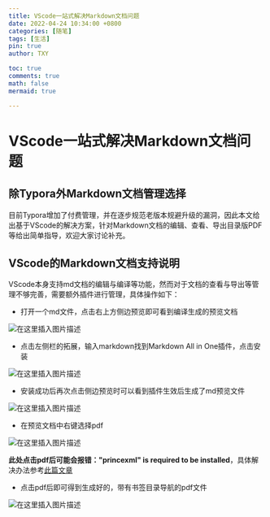 ```yaml
---
title: VScode一站式解决Markdown文档问题
date: 2022-04-24 10:34:00 +0800
categories: [随笔]
tags: [生活]
pin: true
author: TXY

toc: true
comments: true
math: false
mermaid: true

---
```


# VScode一站式解决Markdown文档问题

## 除Typora外Markdown文档管理选择
目前Typora增加了付费管理，并在逐步规范老版本规避升级的漏洞，因此本文给出基于VScode的解决方案，针对Markdown文档的编辑、查看、导出目录版PDF等给出简单指导，欢迎大家讨论补充。

## VScode的Markdown文档支持说明
VScode本身支持md文档的编辑与编译等功能，然而对于文档的查看与导出等管理不够完善，需要额外插件进行管理，具体操作如下：

 - 打开一个md文件，点击右上方侧边预览即可看到编译生成的预览文档

![在这里插入图片描述](https://img-blog.csdnimg.cn/5cd9b36d9aa849d99835d3925c6b303c.png?x-oss-process=image/watermark,type_d3F5LXplbmhlaQ,shadow_50,text_Q1NETiBAY2FsbGluZ3R4eQ==,size_20,color_FFFFFF,t_70,g_se,x_16)

- 点击左侧栏的拓展，输入markdown找到Markdown All in One插件，点击安装

![在这里插入图片描述](https://img-blog.csdnimg.cn/4f87dfe9136a44388d0306a0cde6b64b.png?x-oss-process=image/watermark,type_d3F5LXplbmhlaQ,shadow_50,text_Q1NETiBAY2FsbGluZ3R4eQ==,size_13,color_FFFFFF,t_70,g_se,x_16)

- 安装成功后再次点击侧边预览时可以看到插件生效后生成了md预览文件

![在这里插入图片描述](https://img-blog.csdnimg.cn/a0d3a4b246af4fcfb601fb9ecc6b5a5a.png?x-oss-process=image/watermark,type_d3F5LXplbmhlaQ,shadow_50,text_Q1NETiBAY2FsbGluZ3R4eQ==,size_20,color_FFFFFF,t_70,g_se,x_16)

- 在预览文档中右键选择pdf

![在这里插入图片描述](https://img-blog.csdnimg.cn/4c669c4d8113458db6f3ea4530b42056.png?x-oss-process=image/watermark,type_d3F5LXplbmhlaQ,shadow_50,text_Q1NETiBAY2FsbGluZ3R4eQ==,size_20,color_FFFFFF,t_70,g_se,x_16)

**此处点击pdf后可能会报错："princexml" is required to be installed**，具体解决办法参考[此篇文章](https://www.likecs.com/show-204406576.html)

- 点击pdf后即可得到生成好的，带有书签目录导航的pdf文件

![在这里插入图片描述](https://img-blog.csdnimg.cn/485353c939414b3ab33ad3f549011cae.png?x-oss-process=image/watermark,type_d3F5LXplbmhlaQ,shadow_50,text_Q1NETiBAY2FsbGluZ3R4eQ==,size_20,color_FFFFFF,t_70,g_se,x_16)